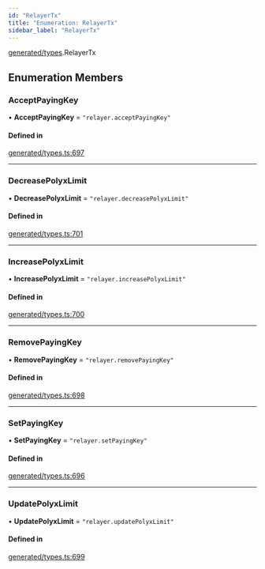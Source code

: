 ```yaml
---
id: "RelayerTx"
title: "Enumeration: RelayerTx"
sidebar_label: "RelayerTx"
---
```


[generated/types](../../../../modules/Generated/Types/Types.md).RelayerTx

## Enumeration Members

### AcceptPayingKey

• **AcceptPayingKey** = ``"relayer.acceptPayingKey"``

#### Defined in

[generated/types.ts:697](https://github.com/PolymeshAssociation/polymesh-sdk/blob/07a4c5b0/src/generated/types.ts#L697)

___

### DecreasePolyxLimit

• **DecreasePolyxLimit** = ``"relayer.decreasePolyxLimit"``

#### Defined in

[generated/types.ts:701](https://github.com/PolymeshAssociation/polymesh-sdk/blob/07a4c5b0/src/generated/types.ts#L701)

___

### IncreasePolyxLimit

• **IncreasePolyxLimit** = ``"relayer.increasePolyxLimit"``

#### Defined in

[generated/types.ts:700](https://github.com/PolymeshAssociation/polymesh-sdk/blob/07a4c5b0/src/generated/types.ts#L700)

___

### RemovePayingKey

• **RemovePayingKey** = ``"relayer.removePayingKey"``

#### Defined in

[generated/types.ts:698](https://github.com/PolymeshAssociation/polymesh-sdk/blob/07a4c5b0/src/generated/types.ts#L698)

___

### SetPayingKey

• **SetPayingKey** = ``"relayer.setPayingKey"``

#### Defined in

[generated/types.ts:696](https://github.com/PolymeshAssociation/polymesh-sdk/blob/07a4c5b0/src/generated/types.ts#L696)

___

### UpdatePolyxLimit

• **UpdatePolyxLimit** = ``"relayer.updatePolyxLimit"``

#### Defined in

[generated/types.ts:699](https://github.com/PolymeshAssociation/polymesh-sdk/blob/07a4c5b0/src/generated/types.ts#L699)
